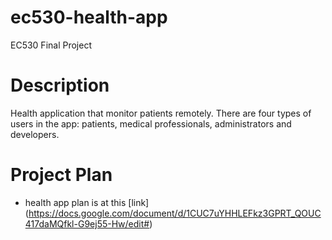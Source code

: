 # ec530-health-app
EC530 Final Project

# Description
Health application that monitor patients remotely. There are four types of users in 
the app: patients, medical professionals, administrators and developers. 

# Project Plan
- health app plan is at this [link] (https://docs.google.com/document/d/1CUC7uYHHLEFkz3GPRT_QOUC417daMQfkl-G9ej55-Hw/edit#)
